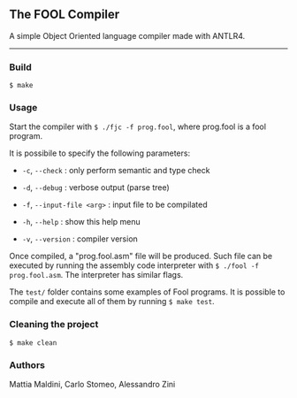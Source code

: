 ## The FOOL Compiler

A simple Object Oriented language compiler made with ANTLR4.

------

### Build
`$ make`

### Usage
Start the compiler with `$ ./fjc -f prog.fool`, where prog.fool is a fool program.

It is possibile to specify the following parameters:

- `-c`, `--check` : only perform semantic and type check

- `-d`, `--debug` : verbose output (parse tree)

- `-f`, `--input-file <arg>` : input file to be compilated

- `-h`, `--help` : show this help menu

- `-v`, `--version` : compiler version

Once compiled, a "prog.fool.asm" file will be produced. Such file can be executed by running the assembly code interpreter with `$ ./fool -f prog.fool.asm`. The interpreter has similar flags.

The `test/` folder contains some examples of Fool programs. It is possible to compile and execute all of them by running `$ make test`.

### Cleaning the project
`$ make clean`

### Authors
Mattia Maldini, Carlo Stomeo, Alessandro Zini
